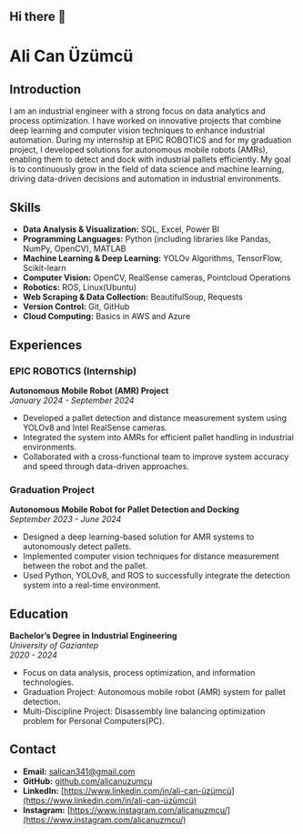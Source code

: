 ## Hi there 👋

# Ali Can Üzümcü

## Introduction

I am an industrial engineer with a strong focus on data analytics and process optimization. I have worked on innovative projects that combine deep learning and computer vision techniques to enhance industrial automation. During my internship at EPIC ROBOTICS and for my graduation project, I developed solutions for autonomous mobile robots (AMRs), enabling them to detect and dock with industrial pallets efficiently. My goal is to continuously grow in the field of data science and machine learning, driving data-driven decisions and automation in industrial environments.

## Skills

- **Data Analysis & Visualization:** SQL, Excel, Power BI
- **Programming Languages:** Python (including libraries like Pandas, NumPy, OpenCV), MATLAB
- **Machine Learning & Deep Learning:** YOLOv Algorithms, TensorFlow, Scikit-learn
- **Computer Vision:** OpenCV, RealSense cameras, Pointcloud Operations
- **Robotics:** ROS, Linux(Ubuntu) 
- **Web Scraping & Data Collection:** BeautifulSoup, Requests
- **Version Control:** Git, GitHub
- **Cloud Computing:** Basics in AWS and Azure 

## Experiences

### EPIC ROBOTICS (Internship)
**Autonomous Mobile Robot (AMR) Project**  
*January 2024 - September 2024*  
- Developed a pallet detection and distance measurement system using YOLOv8 and Intel RealSense cameras.
- Integrated the system into AMRs for efficient pallet handling in industrial environments.
- Collaborated with a cross-functional team to improve system accuracy and speed through data-driven approaches.

### Graduation Project
**Autonomous Mobile Robot for Pallet Detection and Docking**  
*September 2023 - June 2024*  
- Designed a deep learning-based solution for AMR systems to autonomously detect pallets.
- Implemented computer vision techniques for distance measurement between the robot and the pallet.
- Used Python, YOLOv8, and ROS to successfully integrate the detection system into a real-time environment.

## Education

**Bachelor’s Degree in Industrial Engineering**  
*University of Gaziantep*  
*2020 - 2024*

- Focus on data analysis, process optimization, and information technologies.
- Graduation Project: Autonomous mobile robot (AMR) system for pallet detection.
- Multi-Discipline Project: Disassembly line balancing optimization problem for Personal Computers(PC).


## Contact

- **Email:** salican341@gmail.com
- **GitHub:** [github.com/alicanuzumcu](https://github.com/alicanuzumcu)
- **LinkedIn:** [https://www.linkedin.com/in/ali-can-üzümcü](https://www.linkedin.com/in/ali-can-üzümcü)
- **Instagram:** [https://www.instagram.com/alicanuzmcu/](https://www.instagram.com/alicanuzmcu/)


